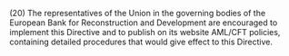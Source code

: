 (20) The representatives of the Union in the governing bodies of the European Bank for Reconstruction and Development are encouraged to implement this Directive and to publish on its website AML/CFT policies, containing detailed procedures that would give effect to this Directive.